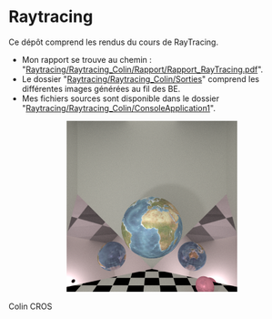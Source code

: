 # Raytracing

Ce dépôt comprend les rendus du cours de RayTracing.
* Mon rapport se trouve au chemin : "[Raytracing/Raytracing_Colin/Rapport/Rapport_RayTracing.pdf](https://github.com/TastyColin/Raytracing/blob/master/Raytracing_Colin/Rapport/Rapport_RayTracing.pdf)".
* Le dossier "[Raytracing/Raytracing_Colin/Sorties](https://github.com/TastyColin/Raytracing/tree/master/Raytracing_Colin/Sorties)" comprend les différentes images générées au fil des BE.
* Mes fichiers sources sont disponible dans le dossier "[Raytracing/Raytracing_Colin/ConsoleApplication1](https://github.com/TastyColin/Raytracing/tree/master/Raytracing_Colin/ConsoleApplication1)".

<p align="center">
   <img width="300" src="https://github.com/TastyColin/Raytracing/blob/master/Raytracing_Colin/Sorties/Illustration.bmp" alt ="Illustration raytracing" />
</p>

Colin CROS

